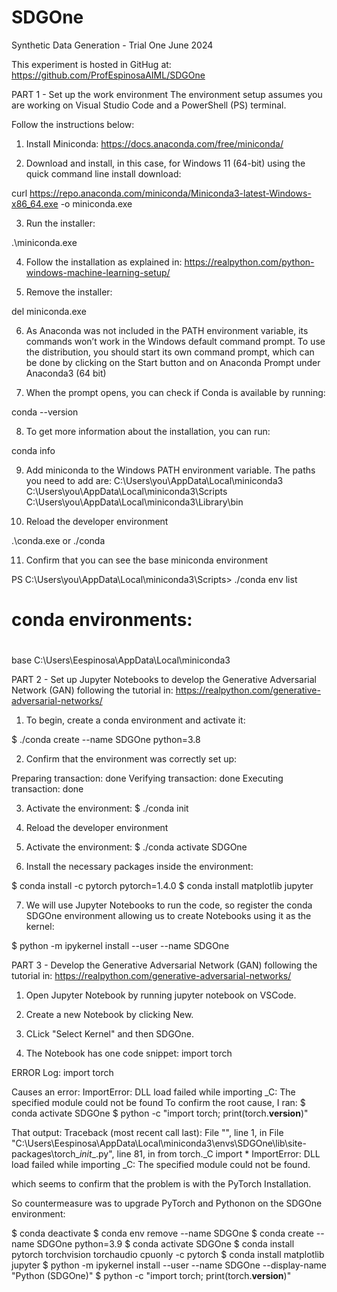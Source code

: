 # SDGOne
Synthetic Data Generation - Trial One
June 2024

This experiment is hosted in GitHug at:
https://github.com/ProfEspinosaAIML/SDGOne 


PART 1 - Set up the work environment
The environment setup assumes you are working on Visual Studio Code and a PowerShell (PS) terminal. 

Follow the instructions below:

1. Install Miniconda: https://docs.anaconda.com/free/miniconda/ 

2. Download and install, in this case, for Windows 11 (64-bit) using the quick command line install download:

curl https://repo.anaconda.com/miniconda/Miniconda3-latest-Windows-x86_64.exe -o miniconda.exe

3. Run the installer:

 .\miniconda.exe

4. Follow the installation as explained in: https://realpython.com/python-windows-machine-learning-setup/ 

5. Remove the installer:  

del miniconda.exe

6. As Anaconda was not included in the PATH environment variable, its commands won’t work in the Windows default command prompt. To use the distribution, you should start its own command prompt, which can be done by clicking on the Start button and on Anaconda Prompt under Anaconda3 (64 bit)

7. When the prompt opens, you can check if Conda is available by running:

conda --version

8. To get more information about the installation, you can run:

conda info

9. Add miniconda to the Windows PATH environment variable. The paths you need to add are:
C:\Users\you\AppData\Local\miniconda3\
C:\Users\you\AppData\Local\miniconda3\Scripts\
C:\Users\you\AppData\Local\miniconda3\Library\bin

10. Reload the developer environment

.\conda.exe
or
./conda

11. Confirm that you can see the base miniconda environment

PS C:\Users\you\AppData\Local\miniconda3\Scripts> ./conda env list
# conda environments:
#
base                     C:\Users\Eespinosa\AppData\Local\miniconda3


PART 2 - Set up Jupyter Notebooks to develop the Generative Adversarial Network (GAN) following the tutorial in:
https://realpython.com/generative-adversarial-networks/ 

1. To begin, create a conda environment and activate it:

$ ./conda create --name SDGOne python=3.8

2. Confirm that the environment was correctly set up:

Preparing transaction: done
Verifying transaction: done
Executing transaction: done

3. Activate the environment:
$ ./conda init

4. Reload the developer environment

5. Activate the environment:
$ ./conda activate SDGOne

6. Install the necessary packages inside the environment:

$ conda install -c pytorch pytorch=1.4.0
$ conda install matplotlib jupyter

7. We will use Jupyter Notebooks to run the code, so register the conda SDGOne environment allowing us to create Notebooks using it as the kernel:

$ python -m ipykernel install --user --name SDGOne



PART 3 - Develop the Generative Adversarial Network (GAN) following the tutorial in:
https://realpython.com/generative-adversarial-networks/ 

1. Open Jupyter Notebook by running jupyter notebook on VSCode. 

2. Create a new Notebook by clicking New.

3. CLick "Select Kernel" and then SDGOne.

4. The Notebook has one code snippet:
import torch

ERROR Log:
import torch

Causes an error:
ImportError: DLL load failed while importing _C: The specified module could not be found
To confirm the root cause, I ran:
$ conda activate SDGOne
$ python -c "import torch; print(torch.__version__)"

That output:
Traceback (most recent call last):
  File "<string>", line 1, in <module>
  File "C:\Users\Eespinosa\AppData\Local\miniconda3\envs\SDGOne\lib\site-packages\torch\__init__.py", line 81, in <module>
    from torch._C import *
ImportError: DLL load failed while importing _C: The specified module could not be found.

which seems to confirm that the problem is with the PyTorch Installation.

So countermeasure was to upgrade PyTorch and Pythonon on the SDGOne environment:

$ conda deactivate
$ conda env remove --name SDGOne
$ conda create --name SDGOne python=3.9
$ conda activate SDGOne
$ conda install pytorch torchvision torchaudio cpuonly -c pytorch
$ conda install matplotlib jupyter
$ python -m ipykernel install --user --name SDGOne --display-name "Python (SDGOne)"
$ python -c "import torch; print(torch.__version__)"




 